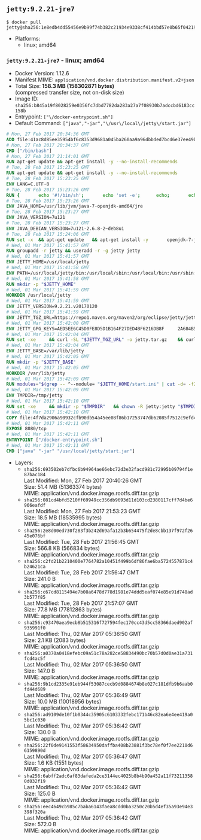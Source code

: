 ## `jetty:9.2.21-jre7`

```console
$ docker pull jetty@sha256:1e8edb4dd55456e9b99f74b382c21934e9338cf414bbd57e0b65f04219a10cee
```

-	Platforms:
	-	linux; amd64

### `jetty:9.2.21-jre7` - linux; amd64

-	Docker Version: 1.12.6
-	Manifest MIME: `application/vnd.docker.distribution.manifest.v2+json`
-	Total Size: **158.3 MB (158302871 bytes)**  
	(compressed transfer size, not on-disk size)
-	Image ID: `sha256:b845a19f8028259e0356fc7dbd7782da283a27a7f08930b7adccbd6183cc158b`
-	Entrypoint: `["\/docker-entrypoint.sh"]`
-	Default Command: `["java","-jar","\/usr\/local\/jetty\/start.jar"]`

```dockerfile
# Mon, 27 Feb 2017 20:34:36 GMT
ADD file:41ac8d85ee35954bf6c8353d9681a045ba260aa9a96dbbded7bcd6e37ee49bea in / 
# Mon, 27 Feb 2017 20:34:37 GMT
CMD ["/bin/bash"]
# Mon, 27 Feb 2017 21:14:01 GMT
RUN apt-get update && apt-get install -y --no-install-recommends 		ca-certificates 		curl 		wget 	&& rm -rf /var/lib/apt/lists/*
# Tue, 28 Feb 2017 15:23:25 GMT
RUN apt-get update && apt-get install -y --no-install-recommends 		bzip2 		unzip 		xz-utils 	&& rm -rf /var/lib/apt/lists/*
# Tue, 28 Feb 2017 15:23:25 GMT
ENV LANG=C.UTF-8
# Tue, 28 Feb 2017 15:23:26 GMT
RUN { 		echo '#!/bin/sh'; 		echo 'set -e'; 		echo; 		echo 'dirname "$(dirname "$(readlink -f "$(which javac || which java)")")"'; 	} > /usr/local/bin/docker-java-home 	&& chmod +x /usr/local/bin/docker-java-home
# Tue, 28 Feb 2017 15:23:26 GMT
ENV JAVA_HOME=/usr/lib/jvm/java-7-openjdk-amd64/jre
# Tue, 28 Feb 2017 15:23:27 GMT
ENV JAVA_VERSION=7u121
# Tue, 28 Feb 2017 15:23:27 GMT
ENV JAVA_DEBIAN_VERSION=7u121-2.6.8-2~deb8u1
# Tue, 28 Feb 2017 15:24:06 GMT
RUN set -x 	&& apt-get update 	&& apt-get install -y 		openjdk-7-jre-headless="$JAVA_DEBIAN_VERSION" 	&& rm -rf /var/lib/apt/lists/* 	&& [ "$JAVA_HOME" = "$(docker-java-home)" ]
# Wed, 01 Mar 2017 15:41:57 GMT
RUN groupadd -r jetty && useradd -r -g jetty jetty
# Wed, 01 Mar 2017 15:41:57 GMT
ENV JETTY_HOME=/usr/local/jetty
# Wed, 01 Mar 2017 15:41:58 GMT
ENV PATH=/usr/local/jetty/bin:/usr/local/sbin:/usr/local/bin:/usr/sbin:/usr/bin:/sbin:/bin
# Wed, 01 Mar 2017 15:41:58 GMT
RUN mkdir -p "$JETTY_HOME"
# Wed, 01 Mar 2017 15:41:59 GMT
WORKDIR /usr/local/jetty
# Wed, 01 Mar 2017 15:41:59 GMT
ENV JETTY_VERSION=9.2.21.v20170120
# Wed, 01 Mar 2017 15:41:59 GMT
ENV JETTY_TGZ_URL=https://repo1.maven.org/maven2/org/eclipse/jetty/jetty-distribution/9.2.21.v20170120/jetty-distribution-9.2.21.v20170120.tar.gz
# Wed, 01 Mar 2017 15:42:00 GMT
ENV JETTY_GPG_KEYS=AED5EE6C45D0FE8D5D1B164F27DED4BF6216DB8F 	2A684B57436A81FA8706B53C61C3351A438A3B7D 	5989BAF76217B843D66BE55B2D0E1FB8FE4B68B4 	B59B67FD7904984367F931800818D9D68FB67BAC 	BFBB21C246D7776836287A48A04E0C74ABB35FEA 	8B096546B1A8F02656B15D3B1677D141BCF3584D
# Wed, 01 Mar 2017 15:42:04 GMT
RUN set -xe 	&& curl -SL "$JETTY_TGZ_URL" -o jetty.tar.gz 	&& curl -SL "$JETTY_TGZ_URL.asc" -o jetty.tar.gz.asc 	&& export GNUPGHOME="$(mktemp -d)" 	&& for key in $JETTY_GPG_KEYS; do 		gpg --keyserver ha.pool.sks-keyservers.net --recv-keys "$key"; done 	&& gpg --batch --verify jetty.tar.gz.asc jetty.tar.gz 	&& rm -r "$GNUPGHOME" 	&& tar -xvf jetty.tar.gz --strip-components=1 	&& sed -i '/jetty-logging/d' etc/jetty.conf 	&& rm -fr demo-base javadoc 	&& rm jetty.tar.gz* 	&& rm -rf /tmp/hsperfdata_root
# Wed, 01 Mar 2017 15:42:04 GMT
ENV JETTY_BASE=/var/lib/jetty
# Wed, 01 Mar 2017 15:42:05 GMT
RUN mkdir -p "$JETTY_BASE"
# Wed, 01 Mar 2017 15:42:05 GMT
WORKDIR /var/lib/jetty
# Wed, 01 Mar 2017 15:42:09 GMT
RUN modules="$(grep -- ^--module= "$JETTY_HOME/start.ini" | cut -d= -f2 | paste -d, -s)" 	&& set -xe 	&& java -jar "$JETTY_HOME/start.jar" --add-to-startd="$modules,setuid" 	&& chown -R jetty:jetty "$JETTY_BASE" 	&& rm -rf /tmp/hsperfdata_root
# Wed, 01 Mar 2017 15:42:09 GMT
ENV TMPDIR=/tmp/jetty
# Wed, 01 Mar 2017 15:42:10 GMT
RUN set -xe 	&& mkdir -p "$TMPDIR" 	&& chown -R jetty:jetty "$TMPDIR"
# Wed, 01 Mar 2017 15:42:10 GMT
COPY file:4f7da2906a90932cfb90db54a45ee08f86b17253747db62085f7512c9efd46ad in / 
# Wed, 01 Mar 2017 15:42:11 GMT
EXPOSE 8080/tcp
# Wed, 01 Mar 2017 15:42:11 GMT
ENTRYPOINT ["/docker-entrypoint.sh"]
# Wed, 01 Mar 2017 15:42:11 GMT
CMD ["java" "-jar" "/usr/local/jetty/start.jar"]
```

-	Layers:
	-	`sha256:693502eb7dfbc6b94964ae66ebc72d3e32facd981c72995b09794f1e87bac184`  
		Last Modified: Mon, 27 Feb 2017 20:40:26 GMT  
		Size: 51.4 MB (51363374 bytes)  
		MIME: application/vnd.docker.image.rootfs.diff.tar.gzip
	-	`sha256:081cd4bfd5210ff69949cc356db9693d11d103cd2380117cff7d4be6966eafdf`  
		Last Modified: Mon, 27 Feb 2017 21:53:23 GMT  
		Size: 18.5 MB (18535995 bytes)  
		MIME: application/vnd.docker.image.rootfs.diff.tar.gzip
	-	`sha256:2e8d00ed730f283f3b242d69afa12b3b654475f2de8cbb137f972f2645e076bf`  
		Last Modified: Tue, 28 Feb 2017 21:56:45 GMT  
		Size: 566.8 KB (566834 bytes)  
		MIME: application/vnd.docker.image.rootfs.diff.tar.gzip
	-	`sha256:c2fd21b2210400e7764782a10451f499b6df86fae6ba5724557871c4b24621ca`  
		Last Modified: Tue, 28 Feb 2017 21:56:47 GMT  
		Size: 241.0 B  
		MIME: application/vnd.docker.image.rootfs.diff.tar.gzip
	-	`sha256:c67cd8115494e7b08a6478d778d1981e74ddd5eaf074e85e91d748ad3b577f85`  
		Last Modified: Tue, 28 Feb 2017 21:57:07 GMT  
		Size: 77.8 MB (77812863 bytes)  
		MIME: application/vnd.docker.image.rootfs.diff.tar.gzip
	-	`sha256:c93470aea9ecb8b515316f727594fec170cc43d5cc58366daed902af935991f0`  
		Last Modified: Thu, 02 Mar 2017 05:36:50 GMT  
		Size: 2.1 KB (2083 bytes)  
		MIME: application/vnd.docker.image.rootfs.diff.tar.gzip
	-	`sha256:a0370a0418efebc09a51c78a282ce58834490bc70b57d0d0ae31a731fcd4ac5f`  
		Last Modified: Thu, 02 Mar 2017 05:36:50 GMT  
		Size: 147.0 B  
		MIME: application/vnd.docker.image.rootfs.diff.tar.gzip
	-	`sha256:9b1cd2335e91eb944f53087cecb9d0884674b8e027c181dfb9b6aab0fd44d689`  
		Last Modified: Thu, 02 Mar 2017 05:36:49 GMT  
		Size: 10.0 MB (10018956 bytes)  
		MIME: application/vnd.docker.image.rootfs.diff.tar.gzip
	-	`sha256:ad9109de10f1b0344c35905c6103332febc171b46c82ea6e4ee419a05bc1c030`  
		Last Modified: Thu, 02 Mar 2017 05:36:42 GMT  
		Size: 130.0 B  
		MIME: application/vnd.docker.image.rootfs.diff.tar.gzip
	-	`sha256:22f0de9141553f58634950daffba408b23881f3bc78ef0f7ee2210d66159890d`  
		Last Modified: Thu, 02 Mar 2017 05:36:47 GMT  
		Size: 1.6 KB (1551 bytes)  
		MIME: application/vnd.docker.image.rootfs.diff.tar.gzip
	-	`sha256:6abff2adc6af83dafeda2ce3144ec4025b8b4b90a452a11f732113580d032f19`  
		Last Modified: Thu, 02 Mar 2017 05:36:42 GMT  
		Size: 125.0 B  
		MIME: application/vnd.docker.image.rootfs.diff.tar.gzip
	-	`sha256:eec4649cb985c7baba6143faea8cdd0ba3250c20b5d4ef35a93e94e3398f320a`  
		Last Modified: Thu, 02 Mar 2017 05:36:42 GMT  
		Size: 572.0 B  
		MIME: application/vnd.docker.image.rootfs.diff.tar.gzip
